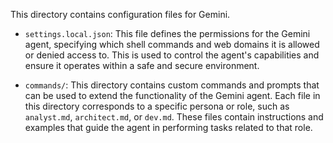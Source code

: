 This directory contains configuration files for Gemini.

- `settings.local.json`: This file defines the permissions for the Gemini agent, specifying which shell commands and web domains it is allowed or denied access to. This is used to control the agent's capabilities and ensure it operates within a safe and secure environment.

- `commands/`: This directory contains custom commands and prompts that can be used to extend the functionality of the Gemini agent. Each file in this directory corresponds to a specific persona or role, such as `analyst.md`, `architect.md`, or `dev.md`. These files contain instructions and examples that guide the agent in performing tasks related to that role.
